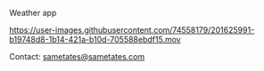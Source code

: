 
Weather app



https://user-images.githubusercontent.com/74558179/201625991-b19748d8-1b14-421a-b10d-705588ebdf15.mov


Contact: sametates@sametates.com
